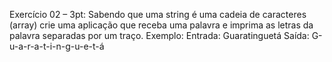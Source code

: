 Exercício 02 – 3pt:
Sabendo que uma string é uma cadeia de caracteres (array) crie uma aplicação que receba uma 
palavra e imprima as letras da palavra separadas por um traço.
Exemplo:
Entrada: Guaratinguetá
Saída: G-u-a-r-a-t-i-n-g-u-e-t-á